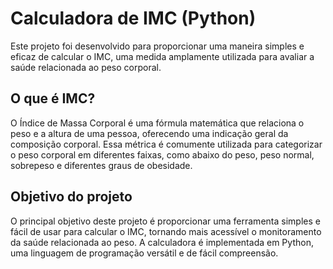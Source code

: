 
# Calculadora de IMC (Python)

Este projeto foi desenvolvido para proporcionar uma maneira simples e eficaz de calcular o IMC, uma medida amplamente utilizada para avaliar a saúde relacionada ao peso corporal.

## O que é IMC? 
 O Índice de Massa Corporal é uma fórmula matemática que relaciona o peso e a altura de uma pessoa, oferecendo uma indicação geral da composição corporal. Essa métrica é comumente utilizada para categorizar o peso corporal em diferentes faixas, como abaixo do peso, peso normal, sobrepeso e diferentes graus de obesidade.

## Objetivo do projeto
 O principal objetivo deste projeto é proporcionar uma ferramenta simples e fácil de usar para calcular o IMC, tornando mais acessível o monitoramento da saúde relacionada ao peso. A calculadora é implementada em Python, uma linguagem de programação versátil e de fácil compreensão.
